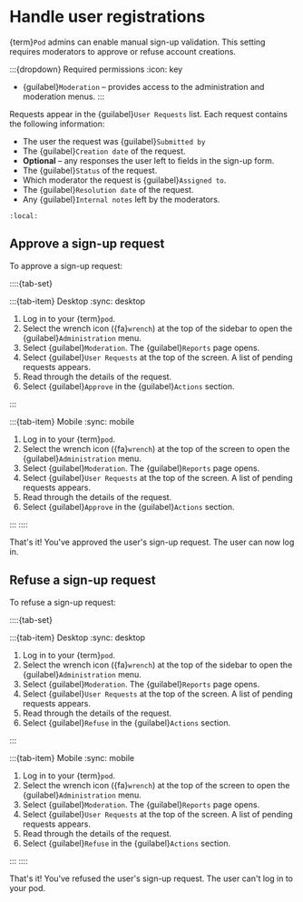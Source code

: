 # Handle user registrations

{term}`Pod` admins can enable manual sign-up validation. This setting requires moderators to approve or refuse account creations.

:::{dropdown} Required permissions
:icon: key

- {guilabel}`Moderation` – provides access to the administration and moderation menus.
:::

Requests appear in the {guilabel}`User Requests` list. Each request contains the following information:

- The user the request was {guilabel}`Submitted by`
- The {guilabel}`Creation date` of the request.
- __Optional__ – any responses the user left to fields in the sign-up form.
- The {guilabel}`Status` of the request.
- Which moderator the request is {guilabel}`Assigned to`.
- The {guilabel}`Resolution date` of the request.
- Any {guilabel}`Internal notes` left by the moderators.

```{contents}
:local:
```

## Approve a sign-up request

To approve a sign-up request:

::::{tab-set}

:::{tab-item} Desktop
:sync: desktop

1. Log in to your {term}`pod`.
2. Select the wrench icon ({fa}`wrench`) at the top of the sidebar to open the {guilabel}`Administration` menu.
3. Select {guilabel}`Moderation`. The {guilabel}`Reports` page opens.
4. Select {guilabel}`User Requests` at the top of the screen. A list of pending requests appears.
5. Read through the details of the request.
6. Select {guilabel}`Approve` in the {guilabel}`Actions` section.

:::

:::{tab-item} Mobile
:sync: mobile

1. Log in to your {term}`pod`.
2. Select the wrench icon ({fa}`wrench`) at the top of the screen to open the {guilabel}`Administration` menu.
3. Select {guilabel}`Moderation`. The {guilabel}`Reports` page opens.
4. Select {guilabel}`User Requests` at the top of the screen. A list of pending requests appears.
5. Read through the details of the request.
6. Select {guilabel}`Approve` in the {guilabel}`Actions` section.

:::
::::

That's it! You've approved the user's sign-up request. The user can now log in.

## Refuse a sign-up request

To refuse a sign-up request:

::::{tab-set}

:::{tab-item} Desktop
:sync: desktop

1. Log in to your {term}`pod`.
2. Select the wrench icon ({fa}`wrench`) at the top of the sidebar to open the {guilabel}`Administration` menu.
3. Select {guilabel}`Moderation`. The {guilabel}`Reports` page opens.
4. Select {guilabel}`User Requests` at the top of the screen. A list of pending requests appears.
5. Read through the details of the request.
6. Select {guilabel}`Refuse` in the {guilabel}`Actions` section.

:::

:::{tab-item} Mobile
:sync: mobile

1. Log in to your {term}`pod`.
2. Select the wrench icon ({fa}`wrench`) at the top of the screen to open the {guilabel}`Administration` menu.
3. Select {guilabel}`Moderation`. The {guilabel}`Reports` page opens.
4. Select {guilabel}`User Requests` at the top of the screen. A list of pending requests appears.
5. Read through the details of the request.
6. Select {guilabel}`Refuse` in the {guilabel}`Actions` section.

:::
::::

That's it! You've refused the user's sign-up request. The user can't log in to your pod.
